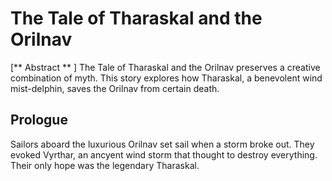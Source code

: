 # The Tale of Tharaskal and the Orilnav

[** Abstract ** ]
The Tale of Tharaskal and the Orilnav preserves a creative combination of myth. This story explores how Tharaskal, a benevolent wind mist-delphin, saves the Orilnav from certain death.

## Prologue

Sailors aboard the luxurious Orilnav set sail when a storm broke out. They evoked Vyrthar, an ancyent wind storm that thought to destroy everything. Their only hope was the legendary Tharaskal.